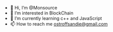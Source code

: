 - 👋 Hi, I’m @Monsource
- 👀 I’m interested in BlockChain
- 🌱 I’m currently learning c++ and JavaScript
- 📫 How to reach me ostroffsandie@gmail.com

<!---
Monsource/Monsource is a ✨ special ✨ repository because its `README.md` (this file) appears on your GitHub profile.
You can click the Preview link to take a look at your changes.
--->
